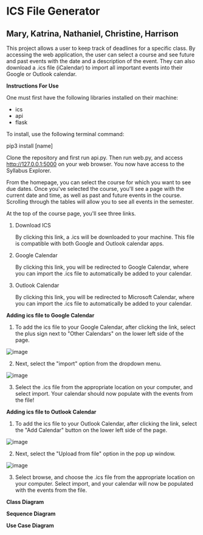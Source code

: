 # ICS File Generator
## Mary, Katrina, Nathaniel, Christine, Harrison

This project allows a user to keep track of deadlines for a specific class. By accessing the web application, the user can select a course and see future and past events with the date and a description of the event. They can also download a .ics file (iCalendar) to import all important events into their Google or Outlook calendar.

**Instructions For Use**

One must first have the following libraries installed on their machine:
- ics
- api
- flask

To install, use the following terminal command:

pip3 install [name]

Clone the repository and first run api.py. Then run web.py, and access http://127.0.0.1:5000 on your web browser. You now have access to the Syllabus Explorer.

From the homepage, you can select the course for which you want to see due dates. Once you've selected the course, you'll see a page with the current date and time, as well as past and future events in the course. Scrolling through the tables will allow you to see all events in the semester.

At the top of the course page, you'll see three links.

1. Download ICS
   
   By clicking this link, a .ics will be downloaded to your machine. This file is compatible with both Google and Outlook calendar apps.
2. Google Calendar
   
   By clicking this link, you will be redirected to Google Calendar, where you can import the .ics file to automatically be added to your calendar.
3. Outlook Calendar
   
   By clicking this link, you will be redirected to Microsoft Calendar, where you can import the .ics file to automatically be added to your calendar.
   
**Adding ics file to Google Calendar**
1. To add the ics file to your Google Calendar, after clicking the link, select the plus sign next to "Other Calendars" on the lower left side of the page.

![image](https://user-images.githubusercontent.com/65423598/213352264-2f0c2af9-aef2-42ef-9e18-80ab0294984c.png)

2. Next, select the "import" option from the dropdown menu.
 
 ![image](https://user-images.githubusercontent.com/65423598/213352399-ec2ee19d-cbba-4701-9694-f3d95c833d3a.png)
 
3. Select the .ics file from the appropriate location on your computer, and select import. Your calendar should now populate with the events from the file!


**Adding ics file to Outlook Calendar**
1. To add the ics file to your Outlook Calendar, after clicking the link, select the "Add Calendar" button on the lower left side of the page.

![image](https://user-images.githubusercontent.com/65423598/213353236-dc7a438b-4a29-4516-9426-051f5209bb4c.png)

2. Next, select the "Upload from file" option in the pop up window.

![image](https://user-images.githubusercontent.com/65423598/213353362-edce9a75-2c06-4f15-9dcc-61866458c28e.png)

3. Select browse, and choose the .ics file from the appropriate location on your computer. Select import, and your calendar will now be populated with the events from the file.


**Class Diagram**


**Sequence Diagram**


**Use Case Diagram**
